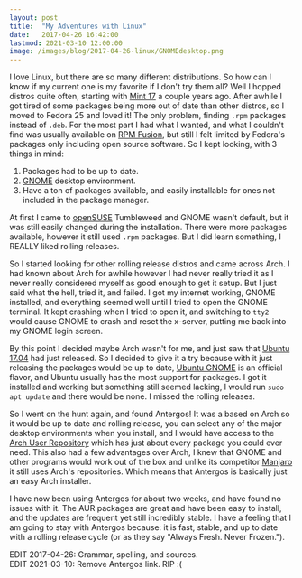```yaml
---
layout: post
title:  "My Adventures with Linux"
date:   2017-04-26 16:42:00
lastmod: 2021-03-10 12:00:00
image: /images/blog/2017-04-26-linux/GNOMEdesktop.png
---
```


I love Linux, but there are so many different distributions. So how can I know if my current one is my favorite if I don't try them all? Well I hopped distros quite often, starting with [Mint 17](https://www.linuxmint.com) a couple years ago. After awhile I got tired of some packages being more out of date than other distros, so I moved to Fedora 25 and loved it! The only problem, finding `.rpm` packages instead of `.deb`. For the most part I had what I wanted, and what I couldn't find was usually available on [RPM Fusion](https://rpmfusion.org), but still I felt limited by Fedora's packages only including open source software. So I kept looking, with 3 things in mind:

1) Packages had to be up to date.  
2) [GNOME](https://www.gnome.org) desktop environment.  
3) Have a ton of packages available, and easily installable for ones not included in the package manager.

At first I came to [openSUSE](https://www.opensuse.org) Tumbleweed and GNOME wasn't default, but it was still easily changed during the installation. There were more packages available, however it still used `.rpm` packages. But I did learn something, I REALLY liked rolling releases.

So I started looking for other rolling release distros and came across Arch. I had known about Arch for awhile however I had never really tried it as I never really considered myself as good enough to get it setup. But I just said what the hell, tried it, and failed. I got my internet working, GNOME installed, and everything seemed well until I tried to open the GNOME terminal. It kept crashing when I tried to open it, and switching to `tty2` would cause GNOME to crash and reset the x-server, putting me back into my GNOME login screen.

By this point I decided maybe Arch wasn't for me, and just saw that [Ubuntu 17.04](https://www.ubuntu.com) had just released. So I decided to give it a try because with it just releasing the packages would be up to date, [Ubuntu GNOME](https://ubuntugnome.org) is an official flavor, and Ubuntu usually has the most support for packages. I got it installed and working but something still seemed lacking, I would run `sudo apt update` and there would be none. I missed the rolling releases.

So I went on the hunt again, and found Antergos! It was a based on Arch so it would be up to date and rolling release, you can select any of the major desktop environments when you install, and I would have access to the [Arch User Repository](https://wiki.archlinux.org/index.php/Arch_User_Repository) which has just about every package you could ever need. This also had a few advantages over Arch, I knew that GNOME and other programs would work out of the box and unlike its competitor [Manjaro](https://manjaro.org) it still uses Arch's repositories. Which means that Antergos is basically just an easy Arch installer.

I have now been using Antergos for about two weeks, and have found no issues with it. The AUR packages are great and have been easy to install, and the updates are frequent yet still incredibly stable. I have a feeling that I am going to stay with Antergos because: it is fast, stable, and up to date with a rolling release cycle (or as they say "Always Fresh. Never Frozen.").

EDIT 2017-04-26: Grammar, spelling, and sources. <br />
EDIT 2021-03-10: Remove Antergos link. RIP :(